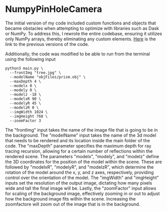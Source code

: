 # NumpyPinHoleCamera

The initial version of my code included custom functions and objects that became obstacles when attempting to optimize with libraries such as Dask or NumPy. To address this, I rewrote the entire codebase, ensuring it utilizes only NumPy arrays, thereby eliminating any custom elements.
[Here](https://github.com/moezdurrani/ChromaticAberration?tab=readme-ov-file) is the link to the previous versions of the code.

Additionally, the code was modified to be able to run from the terminal using the following input

```
python3 main.py \
  --frontImg "tree.jpg" \
  --modelName "objFiles/prism.obj" \
  --maxDepth 4 \
  --modelx 0 \
  --modely 0 \
  --modelz -18 \
  --modelxR 90 \
  --modelyR 45 \
  --modelzR 0 \
  --imgWidth 1024 \
  --imgHeight 768 \
  --zoomFactor 3
```

The "frontImg" input takes the name of the image file that is going to be in the background. The "modelName" input takes the name of the 3d model that needs to be rendered and its location inside the main folder of the code.
The "maxDepth" parameter specifies the maximum depth for ray tracing recursion, allowing for a certain number of reflections within the rendered scene. The parameters "modelx", "modely", and "modelz" define the 3D coordinates for the position of the model within the scene. These are followed by "modelxR", "modelyR", and "modelzR", which determine the rotation of the model around the x, y, and z axes, respectively, providing control over the orientation of the model.
The "imgWidth" and "imgHeight" inputs set the resolution of the output image, dictating how many pixels wide and tall the final image will be. Lastly, the "zoomFactor" input allows for scaling of the background image, effectively zooming in or out to adjust how the background image fits within the scene. Increasing the zoomfactore will zoom out of the image that is in the background. 
